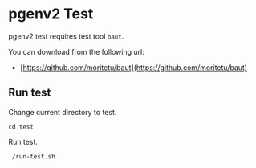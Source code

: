 # pgenv2 Test

pgenv2 test requires test tool `baut`.

You can download from the following url:

-  [https://github.com/moritetu/baut](https://github.com/moritetu/baut)

## Run test

Change current directory to test.

```
cd test
```

Run test.

```
./run-test.sh
```
